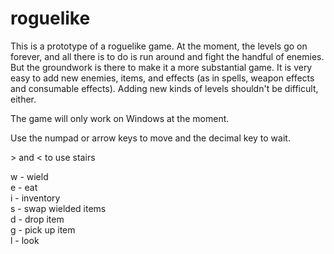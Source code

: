 # roguelike

This is a prototype of a roguelike game.  At the moment, the levels go on forever, and all there is to do is run around and fight the handful of enemies.  But the groundwork is there to make it a more substantial game.  It is very easy to add new enemies, items, and effects (as in spells, weapon effects and consumable effects).  Adding new kinds of levels shouldn't be difficult, either.    

The game will only work on Windows at the moment.

Use the numpad or arrow keys to move and the decimal key to wait.

\> and < to use stairs

w - wield <br>
e - eat <br>
i - inventory <br>
s - swap wielded items <br>
d - drop item <br>
g - pick up item <br>
l - look
